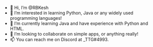 - 👋 Hi, I’m @RBKesh
- 👀 I’m interested in learning Python, Java or any widely used programming languages!
- 🌱 I’m currently learning Java and have experience with Python and HTML.
- 💞️ I’m looking to collaborate on simple apps, or anything really!
- 📫 You can reach me on Discord at _TTG#4993.

<!---
RBKesh/RBKesh is a ✨ special ✨ repository because its `README.md` (this file) appears on your GitHub profile.
You can click the Preview link to take a look at your changes.
--->
